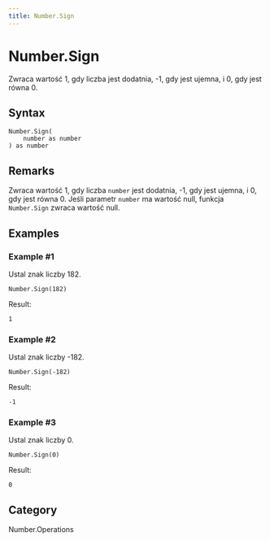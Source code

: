 ```yaml
---
title: Number.Sign
---
```


# Number.Sign


Zwraca wartość 1, gdy liczba jest dodatnia, -1, gdy jest ujemna, i 0, gdy jest równa 0.


## Syntax

```powerquery
Number.Sign(
    number as number
) as number
```


## Remarks

Zwraca wartość 1, gdy liczba <code>number</code> jest dodatnia, -1, gdy jest ujemna, i 0, gdy jest równa 0.    Jeśli parametr <code>number</code> ma wartość null, funkcja <code>Number.Sign</code> zwraca wartość null.


## Examples

### Example #1 
Ustal znak liczby 182.
```powerquery
Number.Sign(182)
```

Result: 
```powerquery
1
```


### Example #2 
Ustal znak liczby -182.
```powerquery
Number.Sign(-182)
```

Result: 
```powerquery
-1
```


### Example #3 
Ustal znak liczby 0.
```powerquery
Number.Sign(0)
```

Result: 
```powerquery
0
```




## Category
Number.Operations
